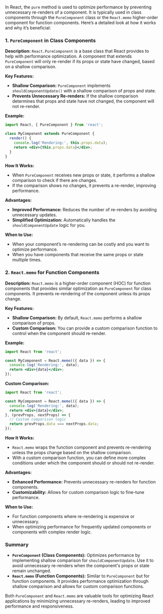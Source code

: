 In React, the `pure` method is used to optimize performance by preventing unnecessary re-renders of a component. It is typically used in class components through the `PureComponent` class or the `React.memo` higher-order component for function components. Here’s a detailed look at how it works and why it’s beneficial:

### **1. `PureComponent` in Class Components**

**Description:**
`React.PureComponent` is a base class that React provides to help with performance optimization. A component that extends `PureComponent` will only re-render if its props or state have changed, based on a shallow comparison.

**Key Features:**
- **Shallow Comparison:** `PureComponent` implements `shouldComponentUpdate()` with a shallow comparison of props and state.
- **Prevents Unnecessary Re-renders:** If the shallow comparison determines that props and state have not changed, the component will not re-render.

**Example:**
```jsx
import React, { PureComponent } from 'react';

class MyComponent extends PureComponent {
  render() {
    console.log('Rendering:', this.props.data);
    return <div>{this.props.data}</div>;
  }
}
```

**How It Works:**
- When `PureComponent` receives new props or state, it performs a shallow comparison to check if there are changes.
- If the comparison shows no changes, it prevents a re-render, improving performance.

**Advantages:**
- **Improved Performance:** Reduces the number of re-renders by avoiding unnecessary updates.
- **Simplified Optimization:** Automatically handles the `shouldComponentUpdate` logic for you.

**When to Use:**
- When your component’s re-rendering can be costly and you want to optimize performance.
- When you have components that receive the same props or state multiple times.

### **2. `React.memo` for Function Components**

**Description:**
`React.memo` is a higher-order component (HOC) for function components that provides similar optimization as `PureComponent` for class components. It prevents re-rendering of the component unless its props change.

**Key Features:**
- **Shallow Comparison:** By default, `React.memo` performs a shallow comparison of props.
- **Custom Comparison:** You can provide a custom comparison function to control when the component should re-render.

**Example:**
```jsx
import React from 'react';

const MyComponent = React.memo(({ data }) => {
  console.log('Rendering:', data);
  return <div>{data}</div>;
});
```

**Custom Comparison:**
```jsx
import React from 'react';

const MyComponent = React.memo(({ data }) => {
  console.log('Rendering:', data);
  return <div>{data}</div>;
}, (prevProps, nextProps) => {
  // Custom comparison logic
  return prevProps.data === nextProps.data;
});
```

**How It Works:**
- `React.memo` wraps the function component and prevents re-rendering unless the props change based on the shallow comparison.
- With a custom comparison function, you can define more complex conditions under which the component should or should not re-render.

**Advantages:**
- **Enhanced Performance:** Prevents unnecessary re-renders for function components.
- **Customizability:** Allows for custom comparison logic to fine-tune performance.

**When to Use:**
- For function components where re-rendering is expensive or unnecessary.
- When optimizing performance for frequently updated components or components with complex render logic.

### **Summary**

- **`PureComponent` (Class Components):** Optimizes performance by implementing shallow comparison for `shouldComponentUpdate`. Use it to avoid unnecessary re-renders when the component's props or state remain unchanged.
- **`React.memo` (Function Components):** Similar to `PureComponent` but for function components. It provides performance optimization through shallow comparison and allows for custom comparison functions.

Both `PureComponent` and `React.memo` are valuable tools for optimizing React applications by minimizing unnecessary re-renders, leading to improved performance and responsiveness.